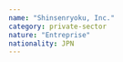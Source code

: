 ```yaml
---
name: "Shinsenryoku, Inc."
category: private-sector
nature: "Entreprise"
nationality: JPN
---
```

    